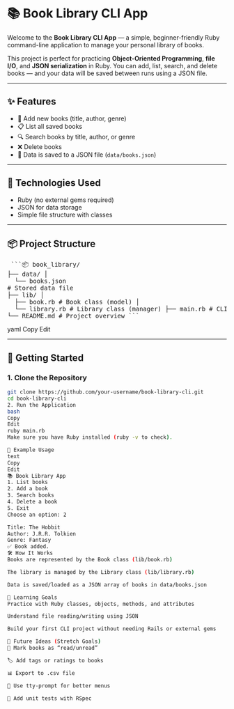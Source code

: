 # 📚 Book Library CLI App

Welcome to the **Book Library CLI App** — a simple, beginner-friendly Ruby command-line application to manage your personal library of books.

This project is perfect for practicing **Object-Oriented Programming**, **file I/O**, and **JSON serialization** in Ruby. You can add, list, search, and delete books — and your data will be saved between runs using a JSON file.

---

## ✨ Features

- 📖 Add new books (title, author, genre)
- 📋 List all saved books
- 🔍 Search books by title, author, or genre
- ❌ Delete books
- 💾 Data is saved to a JSON file (`data/books.json`)

---

## 🧰 Technologies Used

- Ruby (no external gems required)
- JSON for data storage
- Simple file structure with classes

---

## 📦 Project Structure
<pre> ```📦 book_library/ 
├── data/ │ 
  └── books.json 
# Stored data file 
├── lib/ │ 
  ├── book.rb # Book class (model) │ 
  └── library.rb # Library class (manager) ├── main.rb # CLI entry point 
└── README.md # Project overview ``` </pre>

yaml
Copy
Edit

---

## 🚀 Getting Started

### 1. Clone the Repository
```bash
git clone https://github.com/your-username/book-library-cli.git
cd book-library-cli
2. Run the Application
bash
Copy
Edit
ruby main.rb
Make sure you have Ruby installed (ruby -v to check).

🧪 Example Usage
text
Copy
Edit
📚 Book Library App
1. List books
2. Add a book
3. Search books
4. Delete a book
5. Exit
Choose an option: 2

Title: The Hobbit
Author: J.R.R. Tolkien
Genre: Fantasy
✅ Book added.
🛠 How It Works
Books are represented by the Book class (lib/book.rb)

The library is managed by the Library class (lib/library.rb)

Data is saved/loaded as a JSON array of books in data/books.json

🧠 Learning Goals
Practice with Ruby classes, objects, methods, and attributes

Understand file reading/writing using JSON

Build your first CLI project without needing Rails or external gems

🌱 Future Ideas (Stretch Goals)
📌 Mark books as “read/unread”

🏷️ Add tags or ratings to books

📊 Export to .csv file

🌈 Use tty-prompt for better menus

🧪 Add unit tests with RSpec